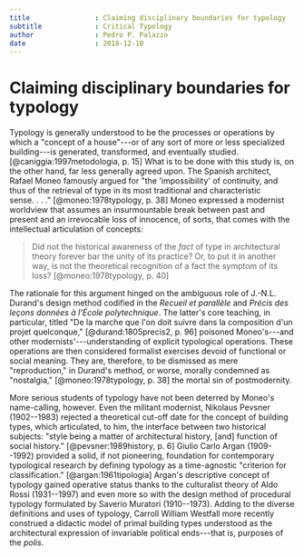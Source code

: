 ```yaml
---
title                : Claiming disciplinary boundaries for typology
subtitle             : Critical Typology
author               : Pedro P. Palazzo
date                 : 2018-12-10
---
```



Claiming disciplinary boundaries for typology
=============================================

Typology is generally understood to be the processes
or operations by which a "concept of a house"---or of
any sort of more or less specialized building---is
generated, transformed, and eventually studied.
[@caniggia:1997metodologia, p. 15]
What is to be done with this study is, on the other hand,
far less generally agreed upon.
The Spanish architect, Rafael Moneo famously argued for
"the 'impossibility' of continuity, and thus of
the retrieval of type in its most traditional and
characteristic sense. . . ." [@moneo:1978typology, p. 38]
Moneo expressed a modernist worldview
that assumes an insurmountable break between
past and present and an irrevocable loss of innocence,
of sorts, that comes with the intellectual articulation
of concepts:

> Did not the historical awareness of the *fact* of type
> in architectural theory forever bar the unity of its
> practice? Or, to put it in another way, is not the
> theoretical recognition of a fact the symptom of its
> loss? [@moneo:1978typology, p. 40]

The rationale for this argument hinged on the ambiguous
role of J.-N.L. Durand's design method codified in the
*Recueil et parallèle* and
*Précis des leçons données à l'École polytechnique*.
The latter's core teaching, in particular, titled
"De la marche que l'on doit suivre dans la composition
d'un projet quelconque," [@durand:1805precis2, p. 96]
poisoned Moneo's---and other modernists'---understanding
of explicit typological operations.
These operations are then considered formalist exercises
devoid of functional or social meaning.
They are, therefore, to be dismissed as
mere "reproduction," in Durand's method, or worse,
morally condemned as "nostalgia," [@moneo:1978typology, p. 38]
the mortal sin of postmodernity.

More serious students of typology have not been deterred
by Moneo's name-calling, however.
Even the militant modernist, Nikolaus Pevsner (1902--1983)
rejected a theoretical cut-off date for
the concept of building types, which articulated,
to him, the interface between two historical subjects:
"style being a matter of architectural history, [and]
function of social history." [@pevsner:1989history, p. 6]
Giulio Carlo Argan (1909--1992) provided a solid,
if not pioneering, foundation for
contemporary typological research
by defining typology as a time-agnostic
"criterion for classification." [@argan:1961tipologia]
Argan's descriptive concept of typology
gained operative status thanks to
the culturalist theory of Aldo Rossi (1931--1997)
and even more so with the design method of
procedural typology formulated by
Saverio Muratori (1910--1973).
Adding to the diverse definitions and uses of typology,
Carroll William Westfall more recently construed
a didactic model of primal building types
understood as the architectural expression of
invariable political ends---that is,
purposes of the *polis*.


